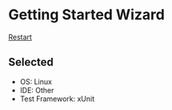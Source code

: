 # Getting Started Wizard

[Restart](/docs/wiz/readme.md)

## Selected

* OS: Linux
* IDE: Other
* Test Framework: xUnit
